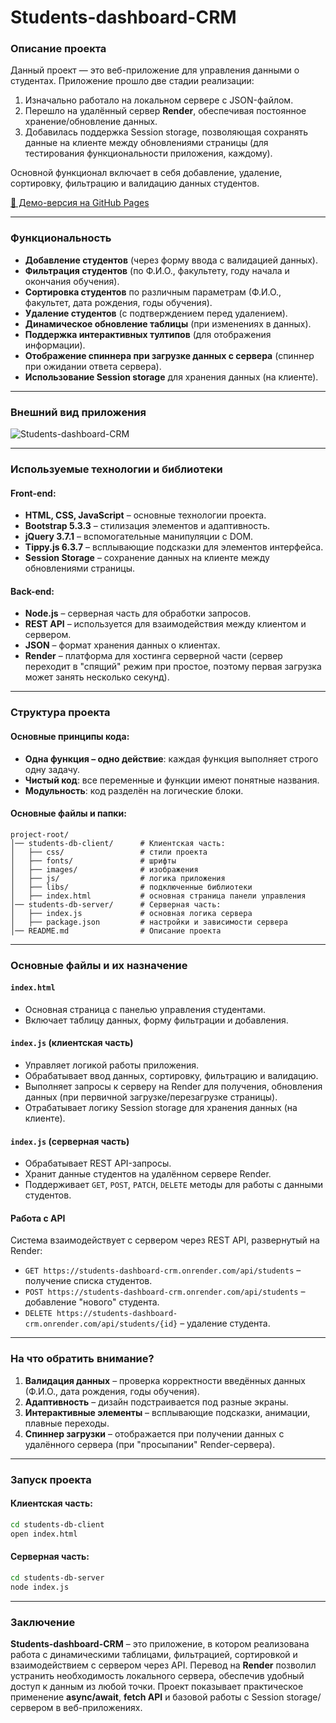 # Students-dashboard-CRM

### Описание проекта

Данный проект — это веб-приложение для управления данными о студентах. Приложение прошло две стадии реализации:

1. Изначально работало на локальном сервере с JSON-файлом.
2. Перешло на удалённый сервер **Render**, обеспечивая постоянное хранение/обновление данных.
3. Добавилась поддержка Session storage, позволяющая сохранять данные на клиенте между обновлениями страницы (для тестирования функциональности приложения, каждому).

Основной функционал включает в себя добавление, удаление, сортировку, фильтрацию и валидацию данных студентов.

[🔗 Демо-версия на GitHub Pages](https://matowdev.github.io/fullstack-js-by-skillbox/core-courses/3-js-basic-level/11-server-async-await/11-6-pw-11-server-async-await/students-db-client/)

---

### Функциональность

- **Добавление студентов** (через форму ввода с валидацией данных).
- **Фильтрация студентов** (по Ф.И.О., факультету, году начала и окончания обучения).
- **Сортировка студентов** по различным параметрам (Ф.И.О., факультет, дата рождения, годы обучения).
- **Удаление студентов** (с подтверждением перед удалением).
- **Динамическое обновление таблицы** (при изменениях в данных).
- **Поддержка интерактивных тултипов** (для отображения информации).
- **Отображение спиннера при загрузке данных с сервера** (спиннер при ожидании ответа сервера).
- **Использование Session storage** для хранения данных (на клиенте).

---

### Внешний вид приложения

![Students-dashboard-CRM]()

---

### Используемые технологии и библиотеки

#### Front-end:

- **HTML, CSS, JavaScript** – основные технологии проекта.
- **Bootstrap 5.3.3** – стилизация элементов и адаптивность.
- **jQuery 3.7.1** – вспомогательные манипуляции с DOM.
- **Tippy.js 6.3.7** – всплывающие подсказки для элементов интерфейса.
- **Session Storage** – сохранение данных на клиенте между обновлениями страницы.

#### Back-end:

- **Node.js** – серверная часть для обработки запросов.
- **REST API** – используется для взаимодействия между клиентом и сервером.
- **JSON** – формат хранения данных о клиентах.
- **Render** – платформа для хостинга серверной части (сервер переходит в "спящий" режим при простое, поэтому первая загрузка может занять несколько секунд).

---

### Структура проекта

#### Основные принципы кода:

- **Одна функция – одно действие**: каждая функция выполняет строго одну задачу.
- **Чистый код**: все переменные и функции имеют понятные названия.
- **Модульность**: код разделён на логические блоки.

#### Основные файлы и папки:

```
project-root/
│── students-db-client/      # Клиентская часть:
│   ├── css/                 # стили проекта
│   ├── fonts/               # шрифты
│   ├── images/              # изображения
│   ├── js/                  # логика приложения
│   ├── libs/                # подключенные библиотеки
│   ├── index.html           # основная страница панели управления
│── students-db-server/      # Серверная часть:
│   ├── index.js             # основная логика сервера
│   ├── package.json         # настройки и зависимости сервера
│── README.md                # Описание проекта
```

---

### Основные файлы и их назначение

#### `index.html`

- Основная страница с панелью управления студентами.
- Включает таблицу данных, форму фильтрации и добавления.

#### `index.js` (клиентская часть)

- Управляет логикой работы приложения.
- Обрабатывает ввод данных, сортировку, фильтрацию и валидацию.
- Выполняет запросы к серверу на Render для получения, обновления данных (при первичной загрузке/перезагрузке страницы).
- Отрабатывает логику Session storage для хранения данных (на клиенте).

#### `index.js` (серверная часть)

- Обрабатывает REST API-запросы.
- Хранит данные студентов на удалённом сервере Render.
- Поддерживает `GET`, `POST`, `PATCH`, `DELETE` методы для работы с данными студентов.

#### Работа с API

Система взаимодействует с сервером через REST API, развернутый на Render:

- `GET https://students-dashboard-crm.onrender.com/api/students` – получение списка студентов.
- `POST https://students-dashboard-crm.onrender.com/api/students` – добавление "нового" студента.
- `DELETE https://students-dashboard-crm.onrender.com/api/students/{id}` – удаление студента.

---

### На что обратить внимание?

1. **Валидация данных** – проверка корректности введённых данных (Ф.И.О., дата рождения, годы обучения).
2. **Адаптивность** – дизайн подстраивается под разные экраны.
3. **Интерактивные элементы** – всплывающие подсказки, анимации, плавные переходы.
4. **Спиннер загрузки** – отображается при получении данных с удалённого сервера (при "просыпании" Render-сервера).

---

### Запуск проекта

#### Клиентская часть:

```sh
cd students-db-client
open index.html
```

#### Серверная часть:

```sh
cd students-db-server
node index.js
```

---

### Заключение

**Students-dashboard-CRM** – это приложение, в котором реализована работа с динамическими таблицами, фильтрацией, сортировкой и взаимодействием с сервером через API. Перевод на **Render** позволил устранить необходимость локального сервера, обеспечив удобный доступ к данным из любой точки. Проект показывает практическое применение **async/await**, **fetch API** и базовой работы с Session storage/сервером в веб-приложениях.
